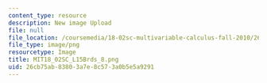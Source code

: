 ```yaml
---
content_type: resource
description: New image Upload
file: null
file_location: /coursemedia/18-02sc-multivariable-calculus-fall-2010/26cb75ab83803a7e8c573a0b5e5a9291_MIT18_02SC_L15Brds_8.png
file_type: image/png
resourcetype: Image
title: MIT18_02SC_L15Brds_8.png
uid: 26cb75ab-8380-3a7e-8c57-3a0b5e5a9291
---
```

